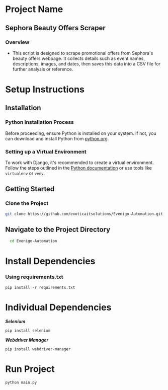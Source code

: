 # Project Name
## Sephora Beauty Offers Scraper

### Overview
* This script is designed to scrape promotional offers from Sephora's beauty offers webpage. It collects details such as event names, descriptions, images, and dates, then saves this data into a CSV file for further analysis or reference.


# Setup Instructions

## Installation

### Python Installation Process
Before proceeding, ensure Python is installed on your system. If not, you can download and install Python from [python.org](https://www.python.org/downloads/).

### Setting up a Virtual Environment
To work with Django, it's recommended to create a virtual environment. Follow the steps outlined in the [Python documentation](https://docs.python.org/3/tutorial/venv.html) or use tools like `virtualenv` or `venv`.


## Getting Started

### Clone the Project
```bash
git clone https://github.com/exoticaitsolutions/Evenigo-Automation.git
```

## Navigate to the Project Directory

```bash
  cd Evenigo-Automation
```


# Install Dependencies
### Using requirements.txt
```
pip install -r requirements.txt
```

# Individual Dependencies

***Selenium***
```
pip install selenium
```

***Webdriver Manager***
```
pip install webdriver-manager
```

# Run Project
```bash
python main.py
```